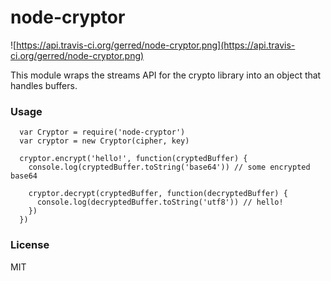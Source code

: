 # node-cryptor

![https://api.travis-ci.org/gerred/node-cryptor.png](https://api.travis-ci.org/gerred/node-cryptor.png)

This module wraps the streams API for the crypto library into an object that handles buffers.

### Usage

``` 
  var Cryptor = require('node-cryptor')
  var cryptor = new Cryptor(cipher, key)
  
  cryptor.encrypt('hello!', function(cryptedBuffer) {
    console.log(cryptedBuffer.toString('base64')) // some encrypted base64
    
    cryptor.decrypt(cryptedBuffer, function(decryptedBuffer) {
      console.log(decryptedBuffer.toString('utf8')) // hello!
    })
  })
```

### License
MIT
